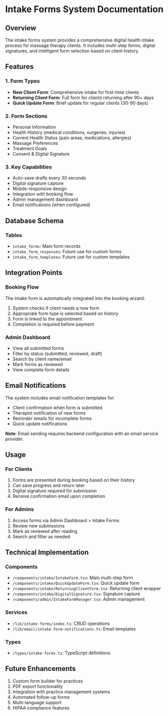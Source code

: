 # Intake Forms System Documentation

## Overview

The intake forms system provides a comprehensive digital health intake process for massage therapy clients. It includes multi-step forms, digital signatures, and intelligent form selection based on client history.

## Features

### 1. Form Types

- **New Client Form**: Comprehensive intake for first-time clients
- **Returning Client Form**: Full form for clients returning after 90+ days
- **Quick Update Form**: Brief update for regular clients (30-90 days)

### 2. Form Sections

- Personal Information
- Health History (medical conditions, surgeries, injuries)
- Current Health Status (pain areas, medications, allergies)
- Massage Preferences
- Treatment Goals
- Consent & Digital Signature

### 3. Key Capabilities

- Auto-save drafts every 30 seconds
- Digital signature capture
- Mobile-responsive design
- Integration with booking flow
- Admin management dashboard
- Email notifications (when configured)

## Database Schema

### Tables

- `intake_forms`: Main form records
- `intake_form_responses`: Future use for custom forms
- `intake_form_templates`: Future use for custom templates

## Integration Points

### Booking Flow

The intake form is automatically integrated into the booking wizard:

1. System checks if client needs a new form
2. Appropriate form type is selected based on history
3. Form is linked to the appointment
4. Completion is required before payment

### Admin Dashboard

- View all submitted forms
- Filter by status (submitted, reviewed, draft)
- Search by client name/email
- Mark forms as reviewed
- View complete form details

## Email Notifications

The system includes email notification templates for:

- Client confirmation when form is submitted
- Therapist notification of new forms
- Reminder emails for incomplete forms
- Quick update notifications

**Note**: Email sending requires backend configuration with an email service provider.

## Usage

### For Clients

1. Forms are presented during booking based on their history
2. Can save progress and return later
3. Digital signature required for submission
4. Receive confirmation email upon completion

### For Admins

1. Access forms via Admin Dashboard > Intake Forms
2. Review new submissions
3. Mark as reviewed after reading
4. Search and filter as needed

## Technical Implementation

### Components

- `/components/intake/IntakeForm.tsx`: Main multi-step form
- `/components/intake/QuickUpdateForm.tsx`: Quick update form
- `/components/intake/ReturningClientForm.tsx`: Returning client wrapper
- `/components/intake/DigitalSignature.tsx`: Signature capture
- `/components/admin/IntakeFormManager.tsx`: Admin management

### Services

- `/lib/intake-forms/index.ts`: CRUD operations
- `/lib/email/intake-form-notifications.ts`: Email templates

### Types

- `/types/intake-forms.ts`: TypeScript definitions

## Future Enhancements

1. Custom form builder for practices
2. PDF export functionality
3. Integration with practice management systems
4. Automated follow-up forms
5. Multi-language support
6. HIPAA compliance features
